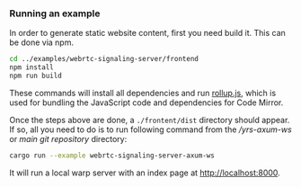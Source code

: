 
### Running an example

In order to generate static website content, first you need build it. This can be done via npm.

```bash
cd ../examples/webrtc-signaling-server/frontend
npm install
npm run build
```

These commands will install all dependencies and run [rollup.js](https://rollupjs.org/), which is used for bundling the JavaScript code and dependencies for Code Mirror.

Once the steps above are done, a `./frontent/dist` directory should appear. If so, all you need to do is to run following command from the */yrs-axum-ws* or *main git repository* directory:

```bash
cargo run --example webrtc-signaling-server-axum-ws
```

It will run a local warp server with an index page at [http://localhost:8000](http://localhost:8000).